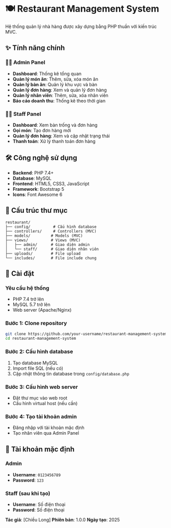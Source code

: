 # 🍽️ Restaurant Management System
Hệ thống quản lý nhà hàng được xây dựng bằng PHP thuần với kiến trúc MVC.
## ✨ Tính năng chính
### 👨‍💼 **Admin Panel**
- **Dashboard**: Thống kê tổng quan
- **Quản lý món ăn**: Thêm, sửa, xóa món ăn
- **Quản lý bàn ăn**: Quản lý khu vực và bàn
- **Quản lý đơn hàng**: Xem và quản lý đơn hàng
- **Quản lý nhân viên**: Thêm, sửa, xóa nhân viên
- **Báo cáo doanh thu**: Thống kê theo thời gian
### 👨‍💻 **Staff Panel**
- **Dashboard**: Xem bàn trống và đơn hàng
- **Gọi món**: Tạo đơn hàng mới
- **Quản lý đơn hàng**: Xem và cập nhật trạng thái
- **Thanh toán**: Xử lý thanh toán đơn hàng
## 🛠️ Công nghệ sử dụng
- **Backend**: PHP 7.4+
- **Database**: MySQL
- **Frontend**: HTML5, CSS3, JavaScript
- **Framework**: Bootstrap 5
- **Icons**: Font Awesome 6

## 📁 Cấu trúc thư mục

```
restaurant/
├── config/          # Cấu hình database
├── controllers/     # Controllers (MVC)
├── models/         # Models (MVC)
├── views/          # Views (MVC)
│   ├── admin/      # Giao diện admin
│   └── staff/      # Giao diện nhân viên
├── uploads/        # File upload
└── includes/       # File include chung
```

## 🚀 Cài đặt

### Yêu cầu hệ thống
- PHP 7.4 trở lên
- MySQL 5.7 trở lên
- Web server (Apache/Nginx)

### Bước 1: Clone repository
```bash
git clone https://github.com/your-username/restaurant-management-system.git
cd restaurant-management-system
```

### Bước 2: Cấu hình database
1. Tạo database MySQL
2. Import file SQL (nếu có)
3. Cập nhật thông tin database trong `config/database.php`

### Bước 3: Cấu hình web server
- Đặt thư mục vào web root
- Cấu hình virtual host (nếu cần)

### Bước 4: Tạo tài khoản admin
- Đăng nhập với tài khoản mặc định
- Tạo nhân viên qua Admin Panel

## 👤 Tài khoản mặc định

### Admin
- **Username**: `0123456789`
- **Password**: `123`

### Staff (sau khi tạo)
- **Username**: Số điện thoại
- **Password**: Số điện thoại



**Tác giả**: [Chiều Long]
**Phiên bản**: 1.0.0
**Ngày tạo**: 2025
